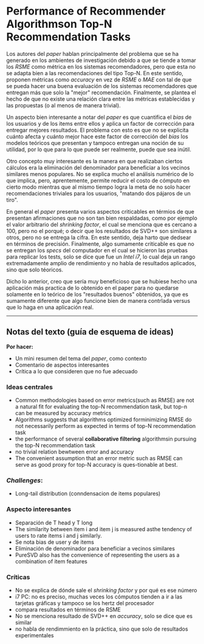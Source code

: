 # Performance of Recommender Algorithmson Top-N Recommendation Tasks

Los autores del *paper* hablan principalmente del problema que se ha generado en los ambientes de investigación debido a que se tiende a tomar los *RSME* como métrica en los sistemas recomendadores, pero que esta no se adapta bien a las recomendaciones del tipo Top-N. En este sentido, proponen métricas como *accuracy* en vez de *RSME* o *MAE* con tal de que se pueda hacer una buena evaluación de los sistemas recomendadores que entregan más que solo la "mejor" recomendación. Finalmente, se plantea el hecho de que no existe una relación clara entre las métricas establecidas y las propuestas (o al menos de manera trivial).

Un aspecto bien interesante a notar del *paper* es que cuantifica el *bias* de los usuarios y de los items entre ellos y aplica un factor de corrección para entregar mejores resultados. El problema con esto es que no se explicita cuánto afecta y cuánto mejor hace este factor de corrección del *bias* los modelos teóricos que presentan y tampoco entregan una noción de su utilidad, por lo que para lo que puede ser realmente, puede que sea inútil.

Otro concepto muy interesante es la manera en que realizaban ciertos cálculos era la eliminación del denominador para beneficiar a los vecinos similares menos populares. No se explica mucho el análisis numérico de lo que implica, pero, aprentemente, permite reducir el costo de cómputo en cierto modo mientras que al mismo tiempo logra la meta de no solo hacer recomendaciones triviales para los usuarios, "matando dos pájaros de un tiro".

En general el *paper* presenta varios aspectos criticables en térmios de que presentan afirmaciones que no son tan bien respaldadas, como por ejemplo el valor arbitrario del *shrinking factor*, el cual se menciona que es cercano a 100, pero no el porqué; o decir que los resultados de SVD++ son similares a otros, pero no se entrega la cifra. En este sentido, deja harto que dedsear en términos de precisión. Finalmente, algo sumamente criticable es que no se entregan los *specs* del computador en el cual se hicieron las pruebas para replicar los tests, solo se dice que fue un *Intel i7*, lo cual deja un rango extremadamente amplio de rendimiento y no habla de resultados aplicados, sino que solo téoricos.

Dicho lo anterior, creo que sería muy beneficioso que se hubiese hecho una aplicación más practica de lo obtenido en el paper para no quedarse solamente en lo teórico de los "resultados buenos" obtenidos, ya que es sumamente diferente que algo funcione bien de manera contrlada versus que lo haga en una aplicación real. 

---
## Notas del texto (guía de esquema de ideas)
**Por hacer:**
- Un mini resumen del tema del *paper*, como contexto
- Comentario de aspectos interesantes
- Crítica a lo que consideren que no fue adecuado

### Ideas centrales
- Common methodologies based on error metrics(such as RMSE) are not a natural fit for evaluating the top-N recommendation task, but top-n can be measured by accuracy metrics
- Algorithms suggests that algorithms optimized forminimizing RMSE do not necessarily perform as expected in terms of top-N recommendation task
- the performance of several **collaborative filtering** algorithmsin pursuing the top-N recommendation task
- no trivial relation bewtween error and accuracy
- The convenient assumption that an error metric such as RMSE can serve as good proxy for top-N accuracy is ques-tionable at best.

### *Challenges*:
- Long-tail distribution (conndensacion de items populares)

### Aspecto interesantes
- Separación de T head y T long
- The similarity between item i and item j is measured asthe tendency of users to rate items i and j similarly.
- Se nota bias de user y de items
- Eliminación de denominador para beneficiar a vecinos similares
- PureSVD also has the convenience of representing the users as a combination of item features


### Críticas
- No se explica de dónde sale el *shrinking factor* y por qué es ese número
- i7 PC: no es preciso, muchas veces los cómputos tienden a ir a las tarjetas gráficas y tampoco se los hertz del procesador
- compara resultados en términos de RSME
- No se menciona resultado de SVD++ en *accuracy*, solo se dice que es similar
- no habla de rendimmiento en la práctica, sino que solo de resultados experimentales